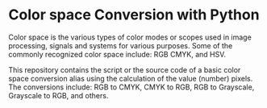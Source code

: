 # Color space Conversion with Python

Color space is the various types of color modes or scopes used in image processing, signals and systems for various purposes. Some of the commonly recognized color space include: RGB CMYK, and HSV.

This repository contains the script or the source code of a basic color space conversion alias using the calculation of the value (number) pixels. The conversions include: RGB to CMYK, CMYK to RGB, RGB to Grayscale, Grayscale to RGB, and others.
